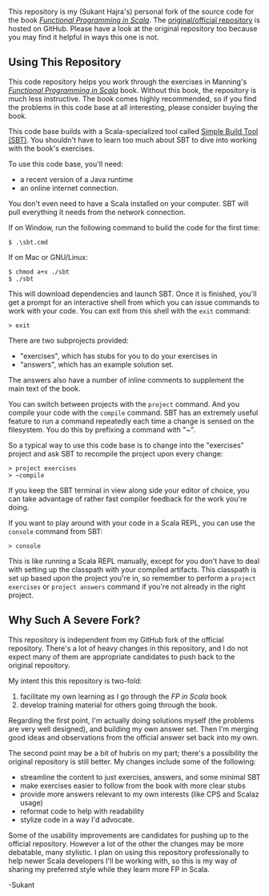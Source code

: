 This repository is my (Sukant Hajra's) personal fork of the source code for the
book [_Functional Programming in Scala_](http://manning.com/bjarnason/).  The
[original/official repository](https://github.com/pchiusano/fpinscala-exercises)
is hosted on GitHub.  Please have a look at the original repository too because
you may find it helpful in ways this one is not.


Using This Repository
---------------------

This code repository helps you work through the exercises in Manning's
[_Functional Programming in Scala_](http://manning.com/bjarnason/) book.
Without this book, the repository is much less instructive.  The book comes
highly recommended, so if you find the problems in this code base at all
interesting, please consider buying the book.

This code base builds with a Scala-specialized tool called
[Simple Build Tool (SBT)](http://www.scala-sbt.org).  You shouldn't have to
learn too much about SBT to dive into working with the book's exercises.

To use this code base, you'll need:

* a recent version of a Java runtime
* an online internet connection.

You don't even need to have a Scala installed on your computer.  SBT will pull
everything it needs from the network connection.

If on Window, run the following command to build the code for the first time:

    $ .\sbt.cmd

If on Mac or GNU/Linux:

    $ chmod a+x ./sbt
    $ ./sbt

This will download dependencies and launch SBT.  Once it is finished, you'll
get a prompt for an interactive shell from which you can issue commands to work
with your code.  You can exit from this shell with the `exit` command:

    > exit

There are two subprojects provided:

* "exercises", which has stubs for you to do your exercises in
* "answers", which has an example solution set.

The answers also have a number of inline comments to supplement the main text
of the book.

You can switch between projects with the `project` command.  And you compile
your code with the `compile` command.  SBT has an extremely useful feature to
run a command repeatedly each time a change is sensed on the filesystem.  You
do this by prefixing a command with "~".

So a typical way to use this code base is to change into the "exercises"
project and ask SBT to recompile the project upon every change:

    > project exercises
    > ~compile

If you keep the SBT terminal in view along side your editor of choice, you can
take advantage of rather fast compiler feedback for the work you're doing.

If you want to play around with your code in a Scala REPL, you can use the
`console` command from SBT:

    > console

This is like running a Scala REPL manually, except for you don't have to deal
with setting up the classpath with your compiled artifacts.  This classpath is
set up based upon the project you're in, so remember to perform a
`project exercises` or `project answers` command if you're not already in the
right project.


Why Such A Severe Fork?
-----------------------

This repository is independent from my GitHub fork of the official repository.
There's a lot of heavy changes in this repository, and I do not expect many of
them are appropriate candidates to push back to the original repository.

My intent this this repository is two-fold:

1. facilitate my own learning as I go through the _FP in Scala_ book
2. develop training material for others going through the book.

Regarding the first point, I'm actually doing solutions myself (the problems
are very well designed), and building my own answer set.  Then I'm merging good
ideas and observations from the official answer set back into my own.

The second point may be a bit of hubris on my part; there's a possibility the
original repository is still better.  My changes include some of the following:

* streamline the content to just exercises, answers, and some minimal SBT
* make exercises easier to follow from the book with more clear stubs
* provide more answers relevant to my own interests (like CPS and Scalaz usage)
* reformat code to help with readability
* stylize code in a way I'd advocate.

Some of the usability improvements are candidates for pushing up to the
official repository.  However a lot of the other the changes may be more
debatable, many stylistic.  I plan on using this repository professionally to
help newer Scala developers I'll be working with, so this is my way of sharing
my preferred style while they learn more FP in Scala.


-Sukant

